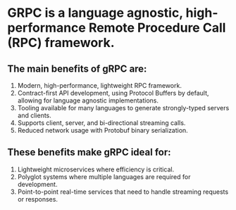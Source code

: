 # GRPC is a language agnostic, high-performance Remote Procedure Call (RPC) framework.

## The main benefits of gRPC are:
1. Modern, high-performance, lightweight RPC framework.
2. Contract-first API development, using Protocol Buffers by default, allowing for language agnostic implementations.
3. Tooling available for many languages to generate strongly-typed servers and clients.
4. Supports client, server, and bi-directional streaming calls.
5. Reduced network usage with Protobuf binary serialization.

## These benefits make gRPC ideal for:
1. Lightweight microservices where efficiency is critical.
2. Polyglot systems where multiple languages are required for development.
3. Point-to-point real-time services that need to handle streaming requests or responses.
